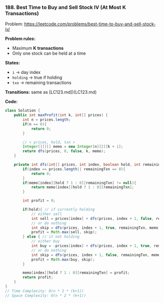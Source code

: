 ### 188. Best Time to Buy and Sell Stock IV (At Most K Transactions)
Problem: https://leetcode.com/problems/best-time-to-buy-and-sell-stock-iv/

**Problem rules:**
- Maximum **K transactions**
- Only one stock can be held at a time

**States:**
- `i` → day index
- `holding` → true if holding
- `txn` → remaining transactions


**Transitions:** same as [LC123.md])(LC123.md)

**Code:**
```java
class Solution {
    public int maxProfit(int k, int[] prices) {
        int n = prices.length;
        if(n == 0){
            return 0;
        }

        // < prices, hold, txn >
        Integer[][][] memo = new Integer[n][2][k + 1];
        return dfs(prices, 0, false, k, memo);
    }

    private int dfs(int[] prices, int index, boolean hold, int remainingTxn, Integer[][][] memo){
        if(index == prices.length|| remainingTxn == 0){
            return 0;
        }
        if(memo[index][hold ? 1 : 0][remainingTxn] != null){
            return memo[index][hold ? 1 : 0][remainingTxn];
        }

        int profit = 0;

        if(hold){ // if currently holding
            // either sell
            int sell = prices[index] + dfs(prices, index + 1, false, remainingTxn - 1, memo);
            // or do nothing
            int skip = dfs(prices, index + 1, true, remainingTxn, memo);
            profit = Math.max(sell, skip);
        } else { // it not holding
            // either buy
            int buy = -prices[index] + dfs(prices, index + 1, true, remainingTxn, memo);
            // or do nothing
            int skip = dfs(prices, index + 1, false, remainingTxn, memo);
            profit = Math.max(buy, skip);
        }

        memo[index][hold ? 1 : 0][remainingTxn] = profit;
        return profit;
    }
}
// Time Complexity: O(n * 2 * (k+1))
// Space Complexity: O(n * 2 * (k+1))
```